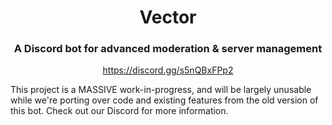 <div align="center">
  <h1>Vector</h1>
  <h3>A Discord bot for advanced moderation & server management</h3>
  <a href="https://discord.gg/s5nQBxFPp2">https://discord.gg/s5nQBxFPp2</a>
</div>

This project is a MASSIVE work-in-progress, and will be largely unusable while we're porting over code and existing features from the old version of this bot. Check out our Discord for more information.